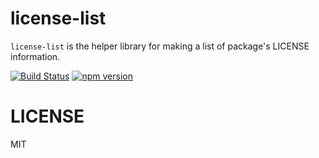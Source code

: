 # license-list

`license-list` is the helper library for making a list of package's LICENSE information.

[![Build Status](https://travis-ci.org/yami-beta/license-list.svg?branch=master)](https://travis-ci.org/yami-beta/license-list)
[![npm version](https://badge.fury.io/js/license-list.svg)](https://badge.fury.io/js/license-list)


# LICENSE

MIT
